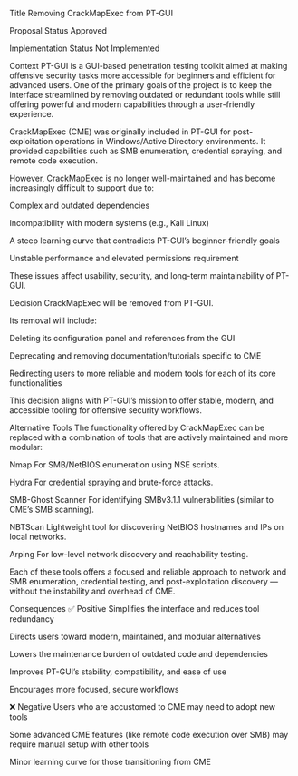 Title
Removing CrackMapExec from PT-GUI

Proposal Status
Approved

Implementation Status
Not Implemented

Context
PT-GUI is a GUI-based penetration testing toolkit aimed at making offensive security tasks more accessible for beginners and efficient for advanced users. One of the primary goals of the project is to keep the interface streamlined by removing outdated or redundant tools while still offering powerful and modern capabilities through a user-friendly experience.

CrackMapExec (CME) was originally included in PT-GUI for post-exploitation operations in Windows/Active Directory environments. It provided capabilities such as SMB enumeration, credential spraying, and remote code execution.

However, CrackMapExec is no longer well-maintained and has become increasingly difficult to support due to:

Complex and outdated dependencies

Incompatibility with modern systems (e.g., Kali Linux)

A steep learning curve that contradicts PT-GUI’s beginner-friendly goals

Unstable performance and elevated permissions requirement

These issues affect usability, security, and long-term maintainability of PT-GUI.

Decision
CrackMapExec will be removed from PT-GUI.

Its removal will include:

Deleting its configuration panel and references from the GUI

Deprecating and removing documentation/tutorials specific to CME

Redirecting users to more reliable and modern tools for each of its core functionalities

This decision aligns with PT-GUI’s mission to offer stable, modern, and accessible tooling for offensive security workflows.

Alternative Tools
The functionality offered by CrackMapExec can be replaced with a combination of tools that are actively maintained and more modular:

Nmap
For SMB/NetBIOS enumeration using NSE scripts.

Hydra
For credential spraying and brute-force attacks.

SMB-Ghost Scanner
For identifying SMBv3.1.1 vulnerabilities (similar to CME’s SMB scanning).

NBTScan
Lightweight tool for discovering NetBIOS hostnames and IPs on local networks.

Arping
For low-level network discovery and reachability testing.

Each of these tools offers a focused and reliable approach to network and SMB enumeration, credential testing, and post-exploitation discovery — without the instability and overhead of CME.

Consequences
✅ Positive
Simplifies the interface and reduces tool redundancy

Directs users toward modern, maintained, and modular alternatives

Lowers the maintenance burden of outdated code and dependencies

Improves PT-GUI’s stability, compatibility, and ease of use

Encourages more focused, secure workflows

❌ Negative
Users who are accustomed to CME may need to adopt new tools

Some advanced CME features (like remote code execution over SMB) may require manual setup with other tools

Minor learning curve for those transitioning from CME
